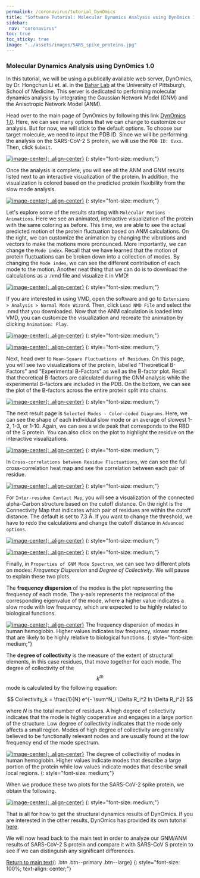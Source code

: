 ```yaml
---
permalink: /coronavirus/tutorial_DynOmics
title: "Software Tutorial: Molecular Dynamics Analysis using DynOmics 1.0"
sidebar:
 nav: "coronavirus"
toc: true
toc_sticky: true
image: "../assets/images/SARS_spike_proteins.jpg"
---
```

### Molecular Dynamics Analysis using DynOmics 1.0

In this tutorial, we will be using a publically available web server, DynOmics, by Dr. Hongchun Li
et. al. in the <a href="https://www.csb.pitt.edu/Faculty/bahar/index.html" target="_blank">Bahar Lab</a> at the University of Pittsburgh, School of Medicine. This server is dedicated to performing molecular dynamics analysis by integrating the Gaussian Network Model (GNM) and the Anisotropic Network Model (ANM).

Head over to the main page of DynOmics by following this link <a href="http://enm.pitt.edu/index.php" target="_blank">DynOmics 1.0</a>. Here, we can see many options that we can change to customize our analysis. But for now, we will stick to the default options. To choose our target molecule, we need to input the PDB ID. Since we will be performing the analysis on the SARS-CoV-2 S protein, we will use the `PDB ID: 6vxx`. Then, click `Submit`.

[![image-center](../assets/images/600px/DynOmics1.png){: .align-center}](../assets/images/DynOmics1.png)
{: style="font-size: medium;"}

Once the analysis is complete, you will see all the ANM and GNM results listed next to an interactive visualization of the protein. In addition, the visualization is colored based on the predicted protein flexibility from the slow mode analysis.

[![image-center](../assets/images/600px/DynOmics2.png){: .align-center}](../assets/images/DynOmics2.png)
{: style="font-size: medium;"}

Let's explore some of the results starting with `Molecular Motions - Animations`. Here we see an animated, interactive visualization of the protein with the same coloring as before. This time, we are able to see the actual predicted motion of the protein fluctuation based on ANM calculations. On the right, we can customize the animation by changing the vibrations and vectors to make the motions more pronounced. More importantly, we can change the `Mode index`. Recall that we have learned that the motion of protein fluctuations can be broken down into a collection of modes. By changing the `Mode index`, we can see the different contribution of each mode to the motion. Another neat thing that we can do is to download the calculations as a .nmd file and visualize it in VMD!

[![image-center](../assets/images/600px/DynOmics3.png){: .align-center}](../assets/images/DynOmics3.png)
{: style="font-size: medium;"}

If you are interested in using VMD, open the software and go to `Extensions > Analysis > Normal Mode Wizard`. Then, click `Load NMD File` and select the .nmd that you downloaded. Now that the ANM calculation is loaded into VMD, you can customize the visualization and recreate the animation by clicking `Animation: Play`.

[![image-center](../assets/images/600px/DynOmics4.png){: .align-center}](../assets/images/DynOmics4.png)
{: style="font-size: medium;"}

[![image-center](../assets/images/600px/DynOmics5.png){: .align-center}](../assets/images/DynOmics5.png)
{: style="font-size: medium;"}

Next, head over to `Mean-Square Fluctuations of Residues`. On this page, you will see two visualizations of the protein, labelled "Theoretical B-Factors" and "Experimental B-Factors" as well as the B-factor plot. Recall that theoretical B-factors are calculated during the GNM analysis while the experimental B-factors are included in the PDB. On the bottom, we can see the plot of the B-factors across the entire protein split into chains.

[![image-center](../assets/images/600px/DynOmics6.png){: .align-center}](../assets/images/DynOmics6.png)
{: style="font-size: medium;"}

The next result page is `Selected Modes - Color-coded Diagrams`. Here, we can see the shape of each individual slow mode or an average of slowest 1-2, 1-3, or 1-10. Again, we can see a wide peak that corresponds to the RBD of the S protein. You can also click on the plot to highlight the residue on the interactive visualizations.

[![image-center](../assets/images/600px/DynOmics7.png){: .align-center}](../assets/images/DynOmics7.png)
{: style="font-size: medium;"}

In `Cross-correlations between Residue Fluctuations`, we can see the full cross-correlation heat map and see the correlation between each pair of residue.

[![image-center](../assets/images/600px/DynOmics8.png){: .align-center}](../assets/images/DynOmics8.png)
{: style="font-size: medium;"}

For `Inter-residue Contact Map`, you will see a visualization of the connected alpha-Carbon structure based on the cutoff distance. On the right is the Connectivity Map that indicates which pair of residues are within the cutoff distance. The default is set to 7.3 Å. If you want to change the threshold, we have to redo the calculations and change the cutoff distance in `Advanced options`.

[![image-center](../assets/images/600px/DynOmics9.png){: .align-center}](../assets/images/DynOmics9.png)
{: style="font-size: medium;"}

[![image-center](../assets/images/600px/DynOmics10.png){: .align-center}](../assets/images/DynOmics10.png)
{: style="font-size: medium;"}

Finally, in `Properties of GNM Mode Spectrum`, we can see two different plots on modes: *Frequency Dispersion* and *Degree of Collectivity*. We will pause to explain these two plots.

The **frequency dispersion** of the modes is the plot representing the frequency of each mode. The y-axis represents the reciprocal of the corresponding eigenvalue of the mode, where a higher value indicates a slow mode with low frequency, which are expected to be highly related to biological functions.

[![image-center](../assets/images/600px/hemoglobin_frequency.png){: .align-center}](../assets/images/hemoglobin_frequency.png)
The frequency dispersion of modes in human hemoglobin. Higher values indicates low frequency, slower modes that are likely to be highly relative to biological functions.
{: style="font-size: medium;"}

The **degree of collectivity** is the measure of the extent of structural elements, in this case residues, that move together for each mode. The degree of collectivity of the $$ k^{th} $$ mode is calculated by the following equation:

$$ Collectivity_k = \frac{1}{N} e^{- \sum^N_i \Delta R_i^2 ln \Delta R_i^2} $$

where *N* is the total number of residues. A high degree of collectivity indicates that the mode is highly cooperative and engages in a large portion of the structure. Low degree of collectivity indicates that the mode only affects a small region. Modes of high degree of collectivity are generally believed to be functionally relevant nodes and are usually found at the low frequency end of the mode spectrum.

[![image-center](../assets/images/600px/hemoglobin_collectivity.png){: .align-center}](../assets/images/hemoglobin_collectivity.png)
The degree of collectivitiy of modes in human hemoglobin. Higher values indicate modes that describe a large portion of the protein while low values indicate modes that describe small local regions.
{: style="font-size: medium;"}

When we produce these two plots for the SARS-CoV-2 spike protein, we obtain the following.

[![image-center](../assets/images/600px/DynOmics11.png){: .align-center}](../assets/images/DynOmics11.png)
{: style="font-size: medium;"}

That is all for how to get the structural dynamics results of DynOmics. If you are interested in the other results, DynOmics has provided its own tutorial <a href="http://enm.pitt.edu/Tutorial.php" target="_blank">here</a>.

We will now head back to the main text in order to analyze our GNM/ANM results of SARS-CoV-2 S protein and compare it with SARS-CoV S protein to see if we can distinguish any significant differences.


[Return to main text](conclusion_part_2_draft){: .btn .btn--primary .btn--large}
{: style="font-size: 100%; text-align: center;"}
